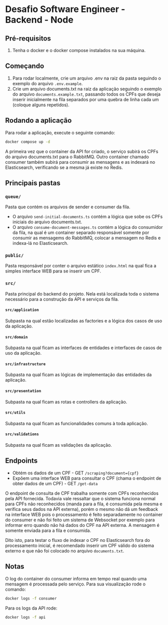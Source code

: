 # Desafio Software Engineer - Backend - Node

## Pré-requisitos

1. Tenha o docker e o docker compose instalados na sua máquina.

## Começando

1. Para rodar localmente, crie um arquivo .env na raiz da pasta seguindo o exemplo do arquivo `.env.example`.
2. Crie um arquivo documents.txt na raiz da aplicação seguindo o exemplo do arquivo `documents.example.txt`, passando todos os CPFs que deseja inserir inicialmente na fila separados por uma quebra de linha cada um (coloque alguns repetidos).

## Rodando a aplicação

Para rodar a aplicação, execute o seguinte comando:

```bash
docker compose up -d
```

A primeira vez que o container da API for criado, o serviço subirá os CPFs do arquivo documents.txt para o RabbitMQ.
Outro container chamado consumer também subirá para consumir as mensagens e as indexará no Elasticsearch, verificando se a mesma já existe no Redis.

## Principais pastas

### `queue/`

Pasta que contém os arquivos de sender e consumer da fila.

-   O arquivo `send-initial-documents.ts` contém a lógica que sobe os CPFs iniciais do arquivo documents.txt.
-   O arquivo `consume-document-messages.ts` contém a lógica do consumidor da fila, na qual é um container separado responsável somente por consumir as mensagems do RabbitMQ, colocar a mensagem no Redis e indexa-lá no Elasticsearch.

### `public/`

Pasta responsável por conter o arquivo estático `index.html` na qual fica a simples interface WEB para se inserir um CPF.

### `src/`

Pasta principal do backend do projeto. Nela está localizada toda o sistema necessário para a construção da API e serviços da fila.

#### `src/application`

Subpasta na qual estão localizadas as factories e a lógica dos casos de uso da aplicação.

#### `src/domain`

Subpasta na qual ficam as interfaces de entidades e interfaces de casos de uso da aplicação.

#### `src/infrastructure`

Subpasta na qual ficam as lógicas de implementação das entidades da aplicação.

#### `src/presentation`

Subpasta na qual ficam as rotas e controllers da aplicação.

#### `src/utils`

Subpasta na qual ficam as funcionalidades comuns à toda aplicação.

#### `src/validations`

Subpasta na qual ficam as validações da aplicação.

## Endpoints

-   Obtém os dados de um CPF - GET `/scraping?document={cpf}`
-   Expõem uma interface WEB para consultar o CPF (chama o endpoint de obter dados de um CPF) - GET `/get-data`

O endpoint de consulta de CPF trabalha somente com CPFs reconhecidos pela API fornecida. Todavia vale ressaltar que o sistema funciona normal para CPFs não reconhecidos (manda para a fila, é consumida pela mesma e verifica seus dados na API externa), porém o mesmo não dá um feedback na interface WEB pois o processamento é feito separadamente no container do consumer e não foi feito um sistema de Websocket por exemplo para informar erro quando não há dados do CPF na API externa. A mensagem é somente enviada para a fila e consumida.

Dito isto, para testar o fluxo de indexar o CPF no Elasticsearch fora do processamento inicial, é recomendado inserir um CPF válido do sistema externo e que não foi colocado no arquivo `documents.txt`.

## Notas

O log do container do consumer informa em tempo real quando uma mensagem é processada pelo serviço. Para sua visualização rode o comando:

```bash
docker logs -f consumer
```

Para os logs da API rode:

```bash
docker logs -f api
```
